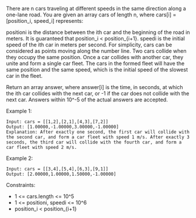 There are n cars traveling at different speeds in the same direction along a one-lane road. You are given an array cars of length n, where cars[i] = [position_i, speed_i] represents:

positioni is the distance between the ith car and the beginning of the road in meters. It is guaranteed that position_i < position_{i+1}.
speedi is the initial speed of the ith car in meters per second.
For simplicity, cars can be considered as points moving along the number line. Two cars collide when they occupy the same position. Once a car collides with another car, they unite and form a single car fleet. The cars in the formed fleet will have the same position and the same speed, which is the initial speed of the slowest car in the fleet.

Return an array answer, where answer[i] is the time, in seconds, at which the ith car collides with the next car, or -1 if the car does not collide with the next car. Answers within 10^-5 of the actual answers are accepted.

 

Example 1:
```
Input: cars = [[1,2],[2,1],[4,3],[7,2]]
Output: [1.00000,-1.00000,3.00000,-1.00000]
Explanation: After exactly one second, the first car will collide with the second car, and form a car fleet with speed 1 m/s. After exactly 3 seconds, the third car will collide with the fourth car, and form a car fleet with speed 2 m/s.
```

Example 2:
```
Input: cars = [[3,4],[5,4],[6,3],[9,1]]
Output: [2.00000,1.00000,1.50000,-1.00000]
```

Constraints:

- 1 <= cars.length <= 10^5
- 1 <= positioni, speedi <= 10^6
- position_i < position_{i+1}